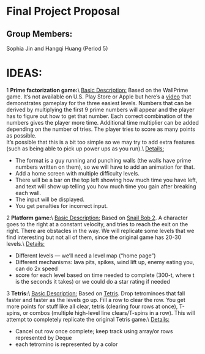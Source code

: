# Final Project Proposal

## Group Members:

Sophia Jin and Hangqi Huang (Period 5)
       
# IDEAS:
1 **Prime factorization game:**\\
<ins>Basic Description:</ins> Based on the WallPrime game. It’s not available on U.S. Play Store or Apple but here’s a [video](https://www.youtube.com/watch?v=pZCpW3DAEyQ) that demonstrates gameplay for the three easiest levels. Numbers that can be derived by multiplying the first 9 prime numbers will appear and the player has to figure out how to get that number. Each correct combination of the numbers gives the player more time. Additional time multiplier can be added depending on the number of tries. The player tries to score as many points as possible.\
It’s possible that this is a bit too simple so we may try to add extra features (such as being able to pick up power ups as you run).\\
<ins>Details:</ins>
- The format is a guy running and punching walls (the walls have prime numbers written on them), so we will have to add an animation for that.
- Add a home screen with multiple difficulty levels.
- There will be a bar on the top left showing how much time you have left, and text will show up telling you how much time you gain after breaking each wall.
- The input will be displayed.
- You get penalties for incorrect input.

2 **Platform game:**\\
<ins>Basic Description:</ins> Based on [Snail Bob 2](https://www.1001games.com/puzzle/snail-bob-2). A character goes to the right at a constant velocity, and tries to reach the exit on the right. There are obstacles in the way. We will replicate some levels that we find interesting but not all of them, since the original game has 20-30 levels.\\
<ins>Details:</ins>
- Different levels — we’ll need a level map (“home page”)
- Different mechanisms: lava pits, spikes, wind lift up, enemy eating you, can do 2x speed
- score for each level based on time needed to complete (300-t, where t is the seconds it takes) or we could do a star rating if needed

3 **Tetris:**\\
<ins>Basic Description:</ins> Based on [Tetris](https://play.tetris.com/). Drop tetrominoes that fall faster and faster as the levels go up. Fill a row to clear the row. You get more points for stuff like all clear, tetris (clearing four rows at once), T-spins, or combos (multiple high-level line clears/T-spins in a row). This will attempt to completely replicate the original Tetris game.\\
<ins>Details:</ins>
- Cancel out row once complete; keep track using array/or rows represented by Deque
- each tetromino is represented by a color
